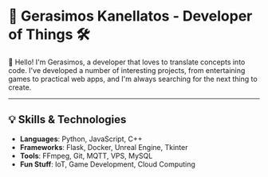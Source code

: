 # 🚀 Gerasimos Kanellatos - Developer of Things 🛠️

👋 Hello! I'm Gerasimos, a developer that loves to translate concepts into code. 
   I've developed a number of interesting projects, from entertaining games to practical web apps, and I'm always searching for the next thing to create.

---




## 💡 Skills & Technologies

- **Languages**: Python, JavaScript, C++
- **Frameworks**: Flask, Docker, Unreal Engine, Tkinter
- **Tools**: FFmpeg, Git, MQTT, VPS, MySQL
- **Fun Stuff**: IoT, Game Development, Cloud Computing

<!--
**GerasimosKan/GerasimosKan** is a ✨ _special_ ✨ repository because its `README.md` (this file) appears on your GitHub profile.

Here are some ideas to get you started:

- 🔭 I’m currently working on ...
- 🌱 I’m currently learning ...
- 👯 I’m looking to collaborate on ...
- 🤔 I’m looking for help with ...
- 💬 Ask me about ...
- 📫 How to reach me: ...
- 😄 Pronouns: ...
- ⚡ Fun fact: ...
-->
